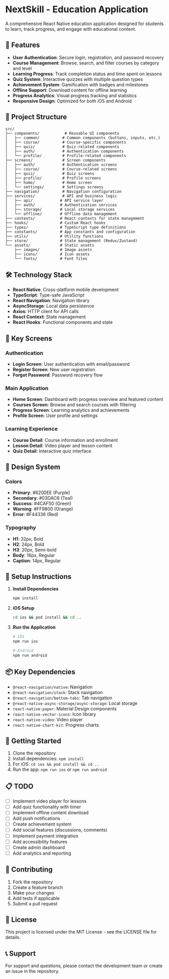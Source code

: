 # NextSkill - Education Application

A comprehensive React Native education application designed for students to learn, track progress, and engage with educational content.

## 🚀 Features

- **User Authentication**: Secure login, registration, and password recovery
- **Course Management**: Browse, search, and filter courses by category and level
- **Learning Progress**: Track completion status and time spent on lessons
- **Quiz System**: Interactive quizzes with multiple question types
- **Achievement System**: Gamification with badges and milestones
- **Offline Support**: Download content for offline learning
- **Progress Analytics**: Visual progress tracking and statistics
- **Responsive Design**: Optimized for both iOS and Android

## 📁 Project Structure

```
src/
├── components/           # Reusable UI components
│   ├── common/          # Common components (buttons, inputs, etc.)
│   ├── course/          # Course-specific components
│   ├── quiz/            # Quiz-related components
│   ├── auth/            # Authentication components
│   └── profile/         # Profile-related components
├── screens/             # Screen components
│   ├── auth/            # Authentication screens
│   ├── course/          # Course-related screens
│   ├── quiz/            # Quiz screens
│   ├── profile/         # Profile screens
│   ├── home/            # Home screen
│   └── settings/        # Settings screens
├── navigation/          # Navigation configuration
├── services/            # API and business logic
│   ├── api/            # API service layer
│   ├── auth/           # Authentication services
│   ├── storage/        # Local storage services
│   └── offline/        # Offline data management
├── contexts/           # React contexts for state management
├── hooks/              # Custom React hooks
├── types/              # TypeScript type definitions
├── constants/          # App constants and configuration
├── utils/              # Utility functions
├── store/              # State management (Redux/Zustand)
└── assets/             # Static assets
    ├── images/         # Image assets
    ├── icons/          # Icon assets
    └── fonts/          # Font files
```

## 🛠️ Technology Stack

- **React Native**: Cross-platform mobile development
- **TypeScript**: Type-safe JavaScript
- **React Navigation**: Navigation library
- **AsyncStorage**: Local data persistence
- **Axios**: HTTP client for API calls
- **React Context**: State management
- **React Hooks**: Functional components and state

## 📱 Key Screens

### Authentication
- **Login Screen**: User authentication with email/password
- **Register Screen**: New user registration
- **Forgot Password**: Password recovery flow

### Main Application
- **Home Screen**: Dashboard with progress overview and featured content
- **Courses Screen**: Browse and search courses with filtering
- **Progress Screen**: Learning analytics and achievements
- **Profile Screen**: User profile and settings

### Learning Experience
- **Course Detail**: Course information and enrollment
- **Lesson Detail**: Video player and lesson content
- **Quiz Detail**: Interactive quiz interface

## 🎨 Design System

### Colors
- **Primary**: #6200EE (Purple)
- **Secondary**: #03DAC6 (Teal)
- **Success**: #4CAF50 (Green)
- **Warning**: #FF9800 (Orange)
- **Error**: #F44336 (Red)

### Typography
- **H1**: 32px, Bold
- **H2**: 24px, Bold
- **H3**: 20px, Semi-bold
- **Body**: 16px, Regular
- **Caption**: 14px, Regular

## 🔧 Setup Instructions

1. **Install Dependencies**
   ```bash
   npm install
   ```

2. **iOS Setup**
   ```bash
   cd ios && pod install && cd ..
   ```

3. **Run the Application**
   ```bash
   # iOS
   npm run ios
   
   # Android
   npm run android
   ```

## 📦 Key Dependencies

- `@react-navigation/native`: Navigation
- `@react-navigation/stack`: Stack navigation
- `@react-navigation/bottom-tabs`: Tab navigation
- `@react-native-async-storage/async-storage`: Local storage
- `react-native-paper`: Material Design components
- `react-native-vector-icons`: Icon library
- `react-native-video`: Video player
- `react-native-chart-kit`: Progress charts

## 🚀 Getting Started

1. Clone the repository
2. Install dependencies: `npm install`
3. For iOS: `cd ios && pod install && cd ..`
4. Run the app: `npm run ios` or `npm run android`

## 📋 TODO

- [ ] Implement video player for lessons
- [ ] Add quiz functionality with timer
- [ ] Implement offline content download
- [ ] Add push notifications
- [ ] Create achievement system
- [ ] Add social features (discussions, comments)
- [ ] Implement payment integration
- [ ] Add accessibility features
- [ ] Create admin dashboard
- [ ] Add analytics and reporting

## 🤝 Contributing

1. Fork the repository
2. Create a feature branch
3. Make your changes
4. Add tests if applicable
5. Submit a pull request

## 📄 License

This project is licensed under the MIT License - see the LICENSE file for details.

## 📞 Support

For support and questions, please contact the development team or create an issue in the repository.